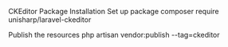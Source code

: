 CKEditor Package
Installation
Set up package
composer require unisharp/laravel-ckeditor

Publish the resources
php artisan vendor:publish --tag=ckeditor
